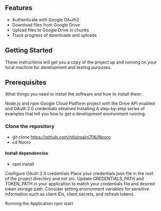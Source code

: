 ## Features
- Authenticate with Google OAuth2
- Download files from Google Drive
- Upload files to Google Drive in chunks
- Track progress of downloads and uploads

## Getting Started

These instructions will get you a copy of the project up and running on your local machine for development and testing purposes.

## Prerequisites
What things you need to install the software and how to install them:

Node.js and npm
Google Cloud Platform project with the Drive API enabled and OAuth 2.0 credentials obtained
Installing
A step-by-step series of examples that tell you how to get a development environment running:

### Clone the repository
- git clone https://github.com/nitishsaini706/Nooro
- cd Nooro
#### Install dependencies
- npm install


Configure OAuth 2.0 credentials
Place your credentials.json file in the root of the project directory and not src.
Update CREDENTIALS_PATH and TOKEN_PATH in your application to match your credentials file and desired token storage path.
Consider setting environment variables for sensitive information such as client IDs, client secrets, and refresh tokens.

Running the Application
npm start
